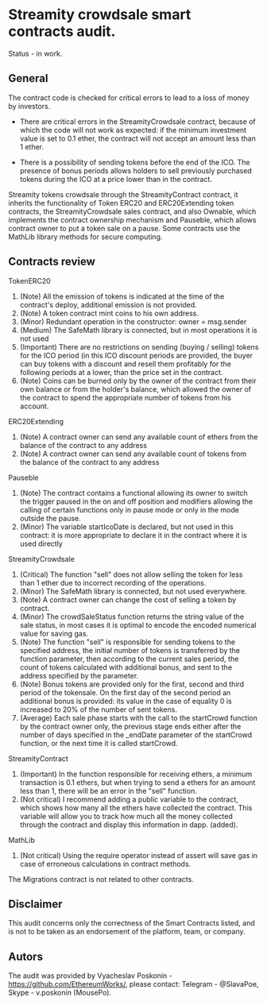 # Streamity crowdsale smart contracts audit.

Status - in work.

## General

The contract code is checked for critical errors to lead to a loss of money by investors.

* There are critical errors in the StreamityCrowdsale contract, because of which the code will not work as expected: if the minimum investment value is set to 0.1 ether, the contract will not accept an amount less than 1 ether.

* There is a possibility of sending tokens before the end of the ICO. The presence of bonus periods allows holders to sell previously purchased tokens during the ICO at a price lower than in the contract.

Streamity tokens crowdsale through the StreamityContract contract, it inherits the functionality of Token ERC20 and ERC20Extending token contracts, the StreamityCrowdsale sales contract, and also Ownable, which implements the contract ownership mechanism and Pauseble, which allows contract owner to put a token sale on a pause. Some contracts use the MathLib library methods for secure computing.

## Contracts review

TokenERC20

1) (Note) All the emission of tokens is indicated at the time of the contract's deploy, additional emission is not provided.
2) (Note) A token contract mint coins to his own address.
3) (Minor) Redundant operation in the constructor: owner = msg.sender
4) (Medium) The SafeMath library is connected, but in most operations it is not used
5) (Important) There are no restrictions on sending (buying / selling) tokens for the ICO period (in this ICO discount periods are provided, the buyer can buy tokens with a discount and resell them profitably for the following periods at a lower, than the price set in the contract.
6) (Note) Coins can be burned only by the owner of the contract from their own balance or from the holder's balance, which allowed the owner of the contract to spend the appropriate number of tokens from his account.

ERC20Extending

1) (Note) A contract owner can send any available count of ethers from the balance of the contract to any address
2) (Note) A contract owner can send any available count of tokens from the balance of the contract to any address

Pauseble

1) (Note) The contract contains a functional allowing its owner to switch the trigger paused in the on and off position and modifiers allowing the calling of certain functions only in pause mode or only in the mode outside the pause.
2) (Minor) The variable startIcoDate is declared, but not used in this contract: it is more appropriate to declare it in the contract where it is used directly

StreamityCrowdsale

1) (Critical) The function "sell" does not allow selling the token for less than 1 ether due to incorrect recording of the operations.
2) (Minor) The SafeMath library is connected, but not used everywhere.
3) (Note) A contract owner can change the cost of selling a token by contract.
4) (Minor) The crowdSaleStatus function returns the string value of the sale status, in most cases it is optimal to encode the encoded numerical value for saving gas.
5) (Note) The function "sell" is responsible for sending tokens to the specified address, the initial number of tokens is transferred by the function parameter, then according to the current sales period, the count of tokens calculated with additional bonus, and sent to the address specified by the parameter.
6) (Note) Bonus tokens are provided only for the first, second and third period of the tokensale. On the first day of the second period an additional bonus is provided: its value in the case of equality 0 is increased to 20% of the number of sent tokens.
7) (Average) Each sale phase starts with the call to the startCrowd function by the contract owner only, the previous stage ends either after the number of days specified in the _endDate parameter of the startCrowd function, or the next time it is called startCrowd.

StreamityContract

1) (Important) In the function responsible for receiving ethers, a minimum transaction is 0.1 ethers, but when trying to send a ethers for an amount less than 1, there will be an error in the "sell" function.
2) (Not critical) I recommend adding a public variable to the contract, which shows how many all the ethers have collected the contract. This variable will allow you to track how much all the money collected through the contract and display this information in dapp. (added).

MathLib

1) (Not critical) Using the require operator instead of assert will save gas in case of erroneous calculations in contract methods.

The Migrations contract is not related to other contracts.

## Disclaimer

This audit concerns only the correctness of the Smart Contracts listed, and is not to be taken as an endorsement of the platform, team, or company.

## Autors

The audit was provided by Vyacheslav Poskonin - https://github.com/EthereumWorks/, please contact: Telegram - @SlavaPoe, Skype - v.poskonin (MousePo).
